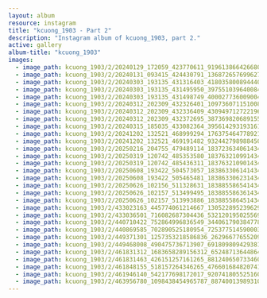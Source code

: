 ```yaml
---
layout: album
resource: instagram
title: "kcuong_1903 - Part 2"
description: "Instagram album of kcuong_1903, part 2."
active: gallery
album-title: "kcuong_1903"
images:
  - image_path: kcuong_1903/2/20240129_172059_423770611_919613866426680_403615111005510517_n.jpg
  - image_path: kcuong_1903/2/20240131_093415_424430791_1368726576996279_2284393347717383102_n.jpg
  - image_path: kcuong_1903/2/20240303_193135_431316403_418035800894440_8385386326709729129_n.jpg
  - image_path: kcuong_1903/2/20240303_193135_431495950_397551039640084_5935809314426581568_n.jpg
  - image_path: kcuong_1903/2/20240303_193135_431498749_400027736009004_6661804110657637715_n.jpg
  - image_path: kcuong_1903/2/20240312_202309_432326401_1097360711510083_4255373206905893719_n.jpg
  - image_path: kcuong_1903/2/20240312_202309_432336409_430949712722196_8924847578655700984_n.jpg
  - image_path: kcuong_1903/2/20240312_202309_432372695_387369820689155_1370353625623027478_n.jpg
  - image_path: kcuong_1903/2/20240315_185035_433082364_395614293193161_3393672851353555216_n.jpg
  - image_path: kcuong_1903/2/20241202_132521_468999294_1763754647789214_2776995774580004347_n.jpg
  - image_path: kcuong_1903/2/20241202_132521_469191482_932442798988450_7044304230531053385_n.jpg
  - image_path: kcuong_1903/2/20250216_204755_479489114_18372363406143480_3055937613745469197_n.jpg
  - image_path: kcuong_1903/2/20250319_120742_485353580_18376321099143480_603461281638766635_n.jpg
  - image_path: kcuong_1903/2/20250319_120742_485436311_18376321090143480_1214453782288146031_n.jpg
  - image_path: kcuong_1903/2/20250608_193422_504573057_18386330614143480_4700676344018150733_n.jpg
  - image_path: kcuong_1903/2/20250608_193422_505465481_18386330623143480_2314986845968428949_n.jpg
  - image_path: kcuong_1903/2/20250626_102156_511328631_18388558654143480_5446537178550223171_n.jpg
  - image_path: kcuong_1903/2/20250626_102157_513499495_18388558636143480_727644235926071634_n.jpg
  - image_path: kcuong_1903/2/20250626_102157_513993886_18388558645143480_4638907859039337336_n.jpg
  - image_path: kcuong_1903/2/433023163_445774061214667_1305228952396294278_n.jpg
  - image_path: kcuong_1903/2/433036501_716082687304436_532120195025569784_n.jpg
  - image_path: kcuong_1903/2/440710422_752864996836549_3440617903847784582_n.jpg
  - image_path: kcuong_1903/2/440869585_702890525180954_7253775145900036535_n.jpg
  - image_path: kcuong_1903/2/449371301_1257353218586836_2629667765520983652_n.jpg
  - image_path: kcuong_1903/2/449468008_490475736713907_6918098094293817368_n.jpg
  - image_path: kcuong_1903/2/461831312_1683658289156312_6524871364486450839_n.jpg
  - image_path: kcuong_1903/2/461831463_426151257161265_8812406507334602540_n.jpg
  - image_path: kcuong_1903/2/461848155_518157264346265_476601684820741999_n.jpg
  - image_path: kcuong_1903/2/461946140_542177698172017_9207418055251600096_n.jpg
  - image_path: kcuong_1903/2/463956780_1098438454965787_8874001398931081941_n.jpg
---
```

